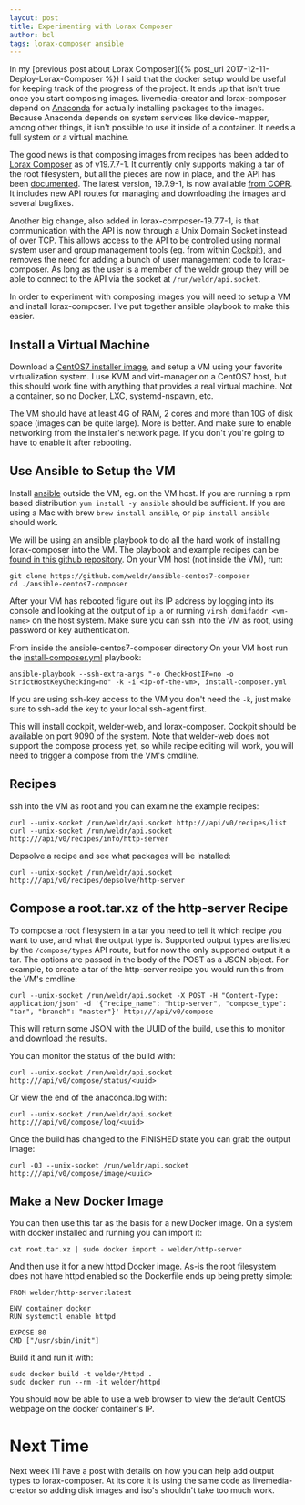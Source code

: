 ```yaml
---
layout: post
title: Experimenting with Lorax Composer
author: bcl
tags: lorax-composer ansible
---
```


In my [previous post about Lorax Composer]({% post_url
2017-12-11-Deploy-Lorax-Composer %}) I said that the docker setup would be
useful for keeping track of the progress of the project. It ends up that isn't
true once you start composing images. livemedia-creator and lorax-composer
depend on [Anaconda](https://github.com/rhinstaller/anaconda) for actually
installing packages to the images. Because Anaconda depends on system
services like device-mapper, among other things, it isn't possible to use it
inside of a container. It needs a full system or a virtual machine.

The good news is that composing images from recipes has been added to [Lorax
Composer](https://github.com/rhinstaller/lorax/tree/lorax-composer) as of
v19.7.7-1. It currently only supports making a tar of the root filesystem, but
all the pieces are now in place, and the API has been
[documented](https://github.com/rhinstaller/lorax/blob/lorax-composer/src/pylorax/api/v0.py#L19).
The latest version, 19.7.9-1, is now available [from
COPR](https://copr.fedorainfracloud.org/coprs/g/weldr/lorax-composer/). It
includes new API routes for managing and downloading the images and several
bugfixes.

Another big change, also added in lorax-composer-19.7.7-1, is that communication
with the API is now through a Unix Domain Socket instead of over TCP. This
allows access to the API to be controlled using normal system user and group
management tools (eg. from within [Cockpit](http://cockpit-project.org/)), and
removes the need for adding a bunch of user management code to lorax-composer.
As long as the user is a member of the weldr group they will be able to connect
to the API via the socket at `/run/weldr/api.socket`.

In order to experiment with composing images you will need to setup a VM and
install lorax-composer. I've put together ansible playbook to make this easier.

## Install a Virtual Machine

Download a [CentOS7 installer image](https://centos.org/download/), and setup a
VM using your favorite virtualization system. I use KVM and virt-manager on a
CentOS7 host, but this should work fine with anything that provides a real
virtual machine. Not a container, so no Docker, LXC, systemd-nspawn, etc.

The VM should have at least 4G of RAM, 2 cores and more than 10G of disk space
(images can be quite large). More is better. And make sure to enable networking
from the installer's network page. If you don't you're going to have to enable
it after rebooting.

## Use Ansible to Setup the VM

Install [ansible](https://www.ansible.com) outside the VM, eg. on the VM host.
If you are running a rpm based distribution `yum install -y ansible` should be
sufficient. If you are using a Mac with brew `brew install ansible`,
or `pip install ansible` should work.

We will be using an ansible playbook to do all the hard work of installing
lorax-composer into the VM. The playbook and example recipes can be [found in
this github repository](https://github.com/weldr/ansible-centos7-composer). On
your VM host (not inside the VM), run:

    git clone https://github.com/weldr/ansible-centos7-composer
    cd ./ansible-centos7-composer

After your VM has rebooted figure out its IP address by
logging into its console and looking at the output of `ip a` or running `virsh
domifaddr <vm-name>` on the host system. Make sure you can ssh into the VM as
root, using password or key authentication.

From inside the ansible-centos7-composer directory On your VM host run the
[install-composer.yml](https://github.com/weldr/ansible-centos7-composer/blob/master/install-composer.yml)
playbook:

    ansible-playbook --ssh-extra-args "-o CheckHostIP=no -o StrictHostKeyChecking=no" -k -i <ip-of-the-vm>, install-composer.yml

If you are using ssh-key access to the VM you don't need the `-k`, just make sure
to ssh-add the key to your local ssh-agent first.

This will install cockpit, welder-web, and lorax-composer. Cockpit should be
available on port 9090 of the system. Note that welder-web does not support the
compose process yet, so while recipe editing will work, you will need to
trigger a compose from the VM's cmdline.

## Recipes

ssh into the VM as root and you can examine the example recipes:

    curl --unix-socket /run/weldr/api.socket http:///api/v0/recipes/list
    curl --unix-socket /run/weldr/api.socket http:///api/v0/recipes/info/http-server

Depsolve a recipe and see what packages will be installed:

    curl --unix-socket /run/weldr/api.socket http:///api/v0/recipes/depsolve/http-server

## Compose a root.tar.xz of the http-server Recipe

To compose a root filesystem in a tar you need to tell it which recipe you want
to use, and what the output type is. Supported output types are listed by the
`/compose/types` API route, but for now the only supported output it a tar. The
options are passed in the body of the POST as a JSON object. For example, to
create a tar of the http-server recipe you would run this from the VM's
cmdline:

    curl --unix-socket /run/weldr/api.socket -X POST -H "Content-Type: application/json" -d '{"recipe_name": "http-server", "compose_type": "tar", "branch": "master"}' http:///api/v0/compose

This will return some JSON with the UUID of the build, use this to monitor and download the results.

You can monitor the status of the build with:

    curl --unix-socket /run/weldr/api.socket http:///api/v0/compose/status/<uuid>

Or view the end of the anaconda.log with:

    curl --unix-socket /run/weldr/api.socket http:///api/v0/compose/log/<uuid>

Once the build has changed to the FINISHED state you can grab the output image:

    curl -OJ --unix-socket /run/weldr/api.socket http:///api/v0/compose/image/<uuid>

## Make a New Docker Image

You can then use this tar as the basis for a new Docker image. On a system with docker installed and
running you can import it:

    cat root.tar.xz | sudo docker import - welder/http-server

And then use it for a new httpd Docker image. As-is the root filesystem does not have httpd enabled so the
Dockerfile ends up being pretty simple:

    FROM welder/http-server:latest

    ENV container docker
    RUN systemctl enable httpd

    EXPOSE 80
    CMD ["/usr/sbin/init"]

Build it and run it with:

    sudo docker build -t welder/httpd .
    sudo docker run --rm -it welder/httpd

You should now be able to use a web browser to view the default CentOS webpage on the docker container's IP.

# Next Time

Next week I'll have a post with details on how you can help add output types to
lorax-composer. At its core it is using the same code as livemedia-creator so
adding disk images and iso's shouldn't take too much work.

